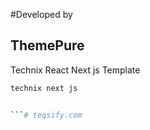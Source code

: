 #Developed by
## ThemePure
Technix React Next js Template 

```bash
technix next js


```#   t e q s i f y . c o m  
 
